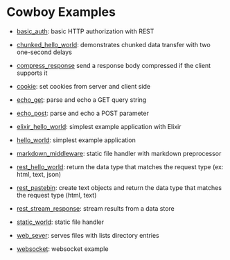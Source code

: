 Cowboy Examples
===============

 *  [basic_auth](./basic_auth):
    basic HTTP authorization with REST

 *  [chunked_hello_world](./chunked_hello_world):
    demonstrates chunked data transfer with two one-second delays

 *  [compress_response](./compress_response)
    send a response body compressed if the client supports it

 *  [cookie](./cookie):
    set cookies from server and client side

 *  [echo_get](./echo_get):
    parse and echo a GET query string

 *  [echo_post](./echo_post):
    parse and echo a POST parameter

 *  [elixir_hello_world](./elixir_hello_world):
    simplest example application with Elixir

 *  [hello_world](./hello_world):
    simplest example application

 *  [markdown_middleware](./markdown_middleware):
    static file handler with markdown preprocessor

 *  [rest_hello_world](./rest_hello_world):
    return the data type that matches the request type (ex: html, text, json)

 *  [rest_pastebin](./rest_pastebin):
    create text objects and return the data type that matches the request type (html, text)

 *  [rest_stream_response](./rest_stream_response):
    stream results from a data store

 *  [static_world](./static_world):
    static file handler

 *  [web_sever](./web_server):
    serves files with lists directory entries

 *  [websocket](./websocket):
    websocket example
